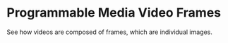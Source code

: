 # Programmable Media Video Frames 

See how videos are composed of frames, which are individual images.